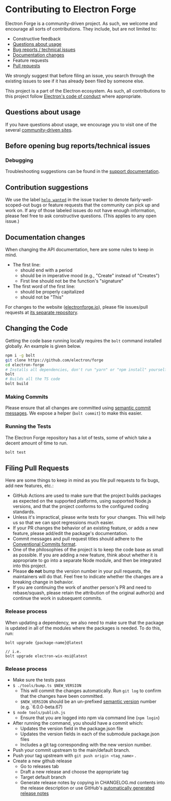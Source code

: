# Contributing to Electron Forge

Electron Forge is a community-driven project. As such, we welcome and encourage all sorts of
contributions. They include, but are not limited to:

- Constructive feedback
- [Questions about usage](#questions-about-usage)
- [Bug reports / technical issues](#before-opening-bug-reportstechnical-issues)
- [Documentation changes](#documentation-changes)
- Feature requests
- [Pull requests](#filing-pull-requests)

We strongly suggest that before filing an issue, you search through the existing issues to see
if it has already been filed by someone else.

This project is a part of the Electron ecosystem. As such, all contributions to this project follow
[Electron's code of conduct](https://github.com/electron/electron/blob/main/CODE_OF_CONDUCT.md)
where appropriate.

## Questions about usage

If you have questions about usage, we encourage you to visit one of the several [community-driven
sites](https://github.com/electron/electron#community).

## Before opening bug reports/technical issues

### Debugging

Troubleshooting suggestions can be found in the [support
documentation](https://github.com/electron/forge/blob/main/SUPPORT.md#troubleshooting).

## Contribution suggestions

We use the label [`help wanted`](https://github.com/electron/forge/issues?q=is%3Aopen+is%3Aissue+label%3A%22help+wanted%22)
in the issue tracker to denote fairly-well-scoped-out bugs or feature requests that the community
can pick up and work on. If any of those labeled issues do not have enough information, please feel
free to ask constructive questions. (This applies to any open issue.)

## Documentation changes

When changing the API documentation, here are some rules to keep in mind.

- The first line:
  - should end with a period
  - should be in imperative mood (e.g., "Create" instead of "Creates")
  - First line should not be the function's "signature"
- The first word of the first line:
  - should be properly capitalized
  - should not be "This"

For changes to the website ([electronforge.io](https://www.electronforge.io)), please file
issues/pull requests at [its separate repository](https://github.com/electron-forge/electron-forge-docs).

## Changing the Code

Getting the code base running locally requires the `bolt` command installed globally. An example is given below.

```bash
npm i -g bolt
git clone https://github.com/electron/forge
cd electron-forge
# Installs all dependencies, don't run "yarn" or "npm install" yourself
bolt
# Builds all the TS code
bolt build
```

### Making Commits

Please ensure that all changes are committed using [semantic commit messages](https://github.com/bcoe/conventional-changelog-standard/blob/master/convention.md).
We expose a helper (`bolt commit`) to make this easier.

### Running the Tests

The Electron Forge repository has a lot of tests, some of which take a decent
amount of time to run.

```bash
bolt test
```

## Filing Pull Requests

Here are some things to keep in mind as you file pull requests to fix bugs, add new features, etc.:

- GitHub Actions are used to make sure that the project builds packages as expected on the
  supported platforms, using supported Node.js versions, and that the project conforms to the
  configured coding standards.
- Unless it's impractical, please write tests for your changes. This will help us so that we can
  spot regressions much easier.
- If your PR changes the behavior of an existing feature, or adds a new feature, please add/edit
  the package's documentation.
- Commit messages and pull request titles should adhere to the [Conventional Commits
  format](https://www.conventionalcommits.org/en/v1.0.0/).
- One of the philosophies of the project is to keep the code base as small as possible. If you are
  adding a new feature, think about whether it is appropriate to go into a separate Node module,
  and then be integrated into this project.
- Please **do not** bump the version number in your pull requests, the maintainers will do that.
  Feel free to indicate whether the changes are a breaking change in behavior.
- If you are continuing the work of another person's PR and need to rebase/squash, please retain the
  attribution of the original author(s) and continue the work in subsequent commits.

### Release process

When updating a dependency, we also need to make sure that the package is updated in all of the modules where
the packages is needed. To do this, run:

```
bolt upgrade {package-name}@latest

// i.e.
bolt upgrade electron-wix-msi@latest
```

### Release process

- Make sure the tests pass
- `$ ./tools/bump.ts $NEW_VERSION`
  - This will commit the changes automatically. Run `git log` to confirm that the changes have been
    committed.
  - `$NEW_VERSION` should be an un-prefixed [semantic version](https://semver.org/) number (e.g. `6.0.0-beta.67)
- `$ node tools/publish.js`
  - Ensure that you are logged into npm via command line (`npm login`)
- After running the command, you should have a commit which:
  - Updates the version field in the package.json file
  - Updates the version fields in each of the submodule package.json files
  - Includes a git tag corresponding with the new version number.
- Push your commit upstream to the main/default branch.
- Push your tag upstream with `git push origin <tag_name>` .
- Create a new github release
  - Go to releases tab
  - Draft a new release and choose the appropriate tag
  - Target default branch
  - Generate release notes by copying in CHANGELOG.md contents into the release description or use
    GitHub's [automatically generated release notes](https://docs.github.com/en/repositories/releasing-projects-on-github/automatically-generated-release-notes)
